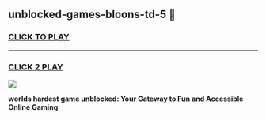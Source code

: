
## unblocked-games-bloons-td-5 👋
<h3>
<a href="https://premium.freeplayer.one?title=unblocked-games-bloons-td-5&ref=14F">CLICK TO PLAY</a></h3>
<hr>

<h3>
<a href="https://premium.freeplayer.one?title=unblocked-games-bloons-td-5&ref=14F">CLICK 2 PLAY</a>
  
</h3>

<a href="https://premium.freeplayer.one?title=unblocked-games-bloons-td-5&ref=12F/"><img src="https://clearcache.store/games.png"></a>


**worlds hardest game unblocked: Your Gateway to Fun and Accessible Online Gaming**
